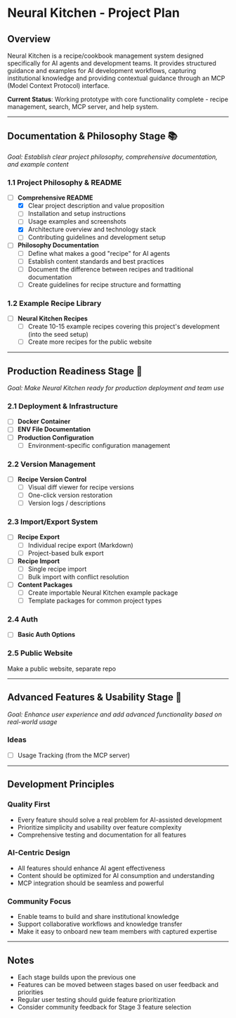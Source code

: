 # Neural Kitchen - Project Plan

## Overview

Neural Kitchen is a recipe/cookbook management system designed specifically for AI agents and development teams. It provides structured guidance and examples for AI development workflows, capturing institutional knowledge and providing contextual guidance through an MCP (Model Context Protocol) interface.

**Current Status**: Working prototype with core functionality complete - recipe management, search, MCP server, and help system.

---

## Documentation & Philosophy Stage 📚
*Goal: Establish clear project philosophy, comprehensive documentation, and example content*

### 1.1 Project Philosophy & README
- [ ] **Comprehensive README**
  - [x] Clear project description and value proposition
  - [ ] Installation and setup instructions
  - [ ] Usage examples and screenshots
  - [x] Architecture overview and technology stack
  - [ ] Contributing guidelines and development setup

- [ ] **Philosophy Documentation**
  - [ ] Define what makes a good "recipe" for AI agents
  - [ ] Establish content standards and best practices
  - [ ] Document the difference between recipes and traditional documentation
  - [ ] Create guidelines for recipe structure and formatting

### 1.2 Example Recipe Library
- [ ] **Neural Kitchen Recipes**
  - [ ] Create 10-15 example recipes covering this project's development (into the seed setup)
  - [ ] Create more recipes for the public website

---

## Production Readiness Stage 🚀
*Goal: Make Neural Kitchen ready for production deployment and team use*

### 2.1 Deployment & Infrastructure
- [ ] **Docker Container**
- [ ] **ENV File Documentation**
- [ ] **Production Configuration**
  - [ ] Environment-specific configuration management

### 2.2 Version Management
- [ ] **Recipe Version Control**
  - [ ] Visual diff viewer for recipe versions
  - [ ] One-click version restoration
  - [ ] Version logs / descriptions

### 2.3 Import/Export System
- [ ] **Recipe Export**
  - [ ] Individual recipe export (Markdown)
  - [ ] Project-based bulk export

- [ ] **Recipe Import**
  - [ ] Single recipe import
  - [ ] Bulk import with conflict resolution

- [ ] **Content Packages**
  - [ ] Create importable Neural Kitchen example package
  - [ ] Template packages for common project types

### 2.4 Auth
- [ ] **Basic Auth Options**

### 2.5 Public Website
Make a public website, separate repo

---

## Advanced Features & Usability Stage 🔧
*Goal: Enhance user experience and add advanced functionality based on real-world usage*

### Ideas
- [ ] Usage Tracking (from the MCP server)

---

## Development Principles

### Quality First
- Every feature should solve a real problem for AI-assisted development
- Prioritize simplicity and usability over feature complexity
- Comprehensive testing and documentation for all features

### AI-Centric Design
- All features should enhance AI agent effectiveness
- Content should be optimized for AI consumption and understanding
- MCP integration should be seamless and powerful

### Community Focus
- Enable teams to build and share institutional knowledge
- Support collaborative workflows and knowledge transfer
- Make it easy to onboard new team members with captured expertise

---

## Notes

- Each stage builds upon the previous one
- Features can be moved between stages based on user feedback and priorities
- Regular user testing should guide feature prioritization
- Consider community feedback for Stage 3 feature selection